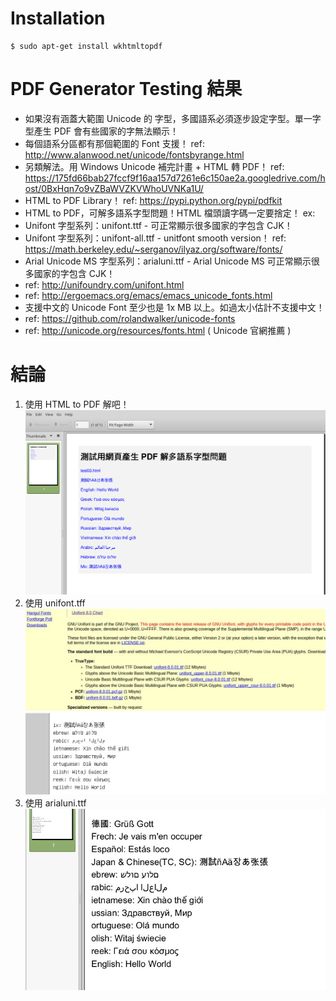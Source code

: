 # Installation

~~~
$ sudo apt-get install wkhtmltopdf
~~~

# PDF Generator Testing 結果

- 如果沒有涵蓋大範圍 Unicode 的 字型，多國語系必須逐步設定字型。單一字型產生 PDF 會有些國家的字無法顯示！
- 每個語系分區都有那個範圍的 Font 支援！ ref: http://www.alanwood.net/unicode/fontsbyrange.html
- 另類解法。用 Windows Unicode 補完計畫 + HTML 轉 PDF！ ref: https://175fd66bab27fccf9f16aa157d7261e6c150ae2a.googledrive.com/host/0BxHqn7o9vZBaWVZKVWhoUVNKa1U/
- HTML to PDF Library！ ref: https://pypi.python.org/pypi/pdfkit
- HTML to PDF，可解多語系字型問題！HTML 檔頭讀字碼一定要捨定！ ex: <meta http-equiv="content-type" content="text/html; charset=UTF-8">
- Unifont 字型系列：unifont.ttf - 可正常顯示很多國家的字包含 CJK！
- Unifont 字型系列：unifont-all.ttf - unitfont smooth version！ ref: https://math.berkeley.edu/~serganov/ilyaz.org/software/fonts/
- Arial Unicode MS 字型系列：arialuni.ttf - Arial Unicode MS 可正常顯示很多國家的字包含 CJK！
- ref: http://unifoundry.com/unifont.html
- ref: http://ergoemacs.org/emacs/emacs_unicode_fonts.html
- 支援中文的 Unicode Font 至少也是 1x MB 以上。如過太小估計不支援中文！
- ref: https://github.com/rolandwalker/unicode-fonts
- ref: http://unicode.org/resources/fonts.html ( Unicode 官網推薦 )

# 結論

01. 使用 HTML to PDF 解吧！
![Alt text](https://raw.githubusercontent.com/scott1028/PDFGeneratorFontIssueStudy/master/test03.png "PDF View")
02. 使用 unifont.tff
![Alt text](https://raw.githubusercontent.com/scott1028/PDFGeneratorFontIssueStudy/master/unifont.ttf.jpg "Unifont View")
03. 使用 arialuni.ttf
![Alt text](https://raw.githubusercontent.com/scott1028/PDFGeneratorFontIssueStudy/master/test04.jpg "Unifont View")
